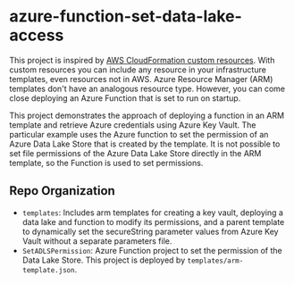 # azure-function-set-data-lake-access

This project is inspired by [AWS CloudFormation custom resources](https://docs.aws.amazon.com/AWSCloudFormation/latest/UserGuide/template-custom-resources.html). 
With custom resources you can include any resource in your infrastructure templates, even resources not in AWS.
Azure Resource Manager (ARM) templates don't have an analogous resource type.
However, you can come close deploying an Azure Function that is set to run on startup.

This project demonstrates the approach of deploying a function in an ARM template and retrieve Azure credentials using Azure Key Vault.
The particular example uses the Azure function to set the permission of an Azure Data Lake Store that is created by the template.
It is not possible to set file permissions of the Azure Data Lake Store directly in the ARM template, so the Function is used to set permissions.


## Repo Organization

- `templates`: Includes arm templates for creating a key vault, deploying a data lake and function to modify its permissions, and a parent template to dynamically set the secureString parameter values from Azure Key Vault without a separate parameters file.
- `SetADLSPermission`: Azure Function project to set the permission of the Data Lake Store. This project is deployed by `templates/arm-template.json`.